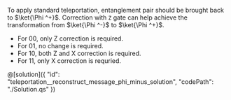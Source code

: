 To apply standard teleportation, entanglement pair should be brought back to $\ket{\Phi ^+}$. Correction with `Z` gate can help achieve the transformation from $\ket{\Phi ^-}$ to $\ket{\Phi ^+}$. 
- For 00, only Z correction is required.
- For 01, no change is required.
- For 10, both Z and X correction is required.
- For 11, only X correction is requried.

@[solution]({
    "id": "teleportation__reconstruct_message_phi_minus_solution",
    "codePath": "./Solution.qs"
})